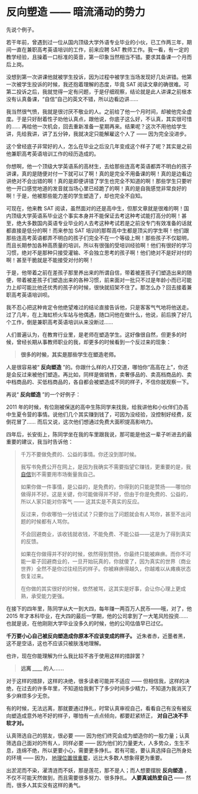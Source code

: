 # 反向塑造 —— 暗流涌动的势力

先说个例子。

若干年前，曾遇到过一位从国内顶级大学外语专业毕业的小伙，已工作两三年，期间一直在兼职高考英语培训的工作，前来应聘 SAT 教师工作。我一看，有一定的教学经验，且操着一口标准的英音，第一印象当然相当不错。要求其备课一个月而后上岗。

没想到第一次讲课他就被学生投诉，因为过程中被学生当场发现好几处讲错。他第一次被学生投诉的时候，我还抱着理解的态度，毕竟 SAT 阅读文章的确很难。可第二投诉之后，我就觉得一定有问题，于是仔细观察，结论就是此人讲课之前根本没有认真备课，“自信”自己的英文不错，所以边看边讲……

我当然很气愤，我就是很讨厌不敬业的人。之前给了他一个月时间，却被他完全虚度。于是只好耐着性子劝他认真点，跟他说，你底子这么好，不认真，其实很可惜的…… 再给他一次机会，回去重新准备一星期再来。结果呢？这次不用他给学生讲，先给我讲，讲了五分钟，我就决定只能解雇这个人了 —— 因为完全没进步。

这个曾经底子非常好的人，怎么在毕业之后没几年变成这个样子了呢？其实是之前他兼职高考英语培训工作的经历造成的。

你想啊，他一个顶级大学英语系的高材生，去给那些连高考英语都弄不明白的孩子讲课，真的是随便对付一下就可以了啊！真的是完全不用备课的啊！真的是边看边讲绝对不会出错的啊！真的是即便讲错了学生也完全不知道的啊！那些学生只要听他一开口感觉地道的发音就当场心里已经跪了的啊！真的是自我感觉非常良好的啊！于是，他被那些能力差的学生塑造了，却也完全不自知。

可现在，他来教 SAT 阅读，虽然面对的还是高中生，但那文章就是很难的啊！国内顶级大学英语系毕业这个事实本身并不能保证去考这种考试能打高分的啊！甚至，绝大多数国内英语专业毕业的人去考这种考试若是之前没专门有效准备的话就都直接是低分的啊！而来参加 SAT 培训的那帮高中生都是顶尖的学生啊！他们跟那些连高考英语都弄不明白的孩子们完全不在一个等级上啊！那些孩子不仅聪明，而且长期参加各种高质量的培训，所以有很强的受培训经验啊！他们有很好的学习习惯，绝对不是那种只接受灌输、不会独立思考的孩子啊！他们绝对不是好对付的啊！甚至干脆就是不能接受对付的啊！

于是，他带着之前在差孩子那里养出来的所谓自信，带着被差孩子们塑造出来的随便，带着被差孩子们塑造出来的各种习惯，前来面对一批只不过是年龄小而已可能力上却可能比他还优秀的孩子的时候，很快就招架不住了。那怎么办？回去接着兼职高考英语培训呗。

我不忍心把这种肯定令他绝望难过的结论直接告诉他，只是客客气气地将他送走。过了几年，在上海虹桥火车站与他偶遇，随口问他在做什么，他说，前后换了好几个工作，倒是兼职高考英语培训从来没断过……

人们普遍认为，在教育行业里，是老师在塑造学生。这好像很自然，但更多的时候，曾经长期从事教师职业的我，却更多的时候看到一个反过来的现象：

> **很多的时候，其实是那些学生在塑造老师。**

人是很容易被“ **反向塑造** ”的。你跟什么样的人打交道，哪怕你“高高在上”，你还是会反过来被他们塑造。再比如，同样是做销售，卖奢侈品的、卖高档商品的、卖中档商品的、买低档商品的，各自都会被塑造成不同的样子，不信你就观察一下。

再说“ **反向塑造** ”的一个好例子：

2011 年的时候，有位刚被保送的高中生陈同学来找我，给我讲他和小伙伴们办高中生夏令营的事情。说他们几个其实赚到钱了，可因为没经验，没控制好经费，反倒花冒了…… 而后又说，这次他们想通过免费大面积提高影响力。

四年后，长安街上，陈同学坐在我的车里跟我说，那可能是他这一辈子听进去的最重要的建议，我当时告诉他：

> 千万不要做免费的、公益的事情。你还没到那时候。
> 
> 我写书免费公开在网上，是因为我确实不需要指望它赚钱，更重要的是，我 [自信](A07.html)到不需要用市场衡量我自己。
> 
> 如果你做一件事情，是公益的，是免费的，你得到的只能是赞扬——哪怕你做得并不好。这是关键，你可能做得并不好，但由于你是免费的、公益的，所以人家只能对你客气 —— 这其实是不真实的反应。
> 
> 反过来，你收哪怕一分钱试试？只要你出了问题就会有人骂你，甚至不出问题的时候都有人骂你。
> 
> 不会回避商业，该收钱就收钱，不能免费、不能公益——这是为了得到真实的反馈。
> 
> 如果在你做得并不好的时候，依然得到赞扬，你最终只能被麻痹。而你不可能一辈子回避商业的，一旦开始玩真的，你就傻了，因为真实的世界（商业世界）全然不是你过往经历的样子。你被麻痹得越久，你越难以从瘫痪状态恢复过来。
> 
> 在你做的其实很好的时候，依然被骂，这其实是好事，会让你心理上更成熟，承受能力更强。

在接下的四年里，陈同学从大一到大四，每年赚一两百万人民币——哦，对了，他 2015 年才本科毕业，在大四的最后一学期，他的公司拿到了一大笔风险投资……也就是说，在他刚刚大学毕业没多久的时候，他的公司估值早已过亿。

**千万要小心自己被反向塑造成你原本不应该变成的样子。** 近朱者赤，近墨者黑，这不是空话，这也不应该只被肤浅地理解。

也许，现在你能理解为什么我比较不吝于使用这样的措辞罢？

> **远离 \_\_\_\_ 的人……**

对于这样的措辞，这样的决绝，很多读者可能并不适应 —— 但相信我，这样的决绝，在过去的许多年里，不知道给我剩下了多少时间多少精力，不知道为我消灭了多少麻烦多少无奈。

有的时候，无法远离，那就要通过挣扎，时常认真审视自己，看看自己有没有被反向塑造成意外地不好的样子，哪怕有一点点倾向，都要赶紧矫正， **对自己决不手软才对。**

认真筛选自己的朋友，很必要 —— 因为他们终究会成为塑造你的一股力量；认真筛选自己面对的所有人，同样必要 —— 因为他们的力量更大，人多势众，生生不息，连绵不绝，所以更要小心，需要更多挣扎。若有可能，要认真选择自己所身处的环境 —— 因为， [地理位置很重要](http://mp.weixin.qq.com/s?__biz=MzAxNzI4MTMwMw==&mid=400469601&idx=3&sn=ecef5fa313874aea09187c10187a1879&scene=21#wechat_redirect)，远比大多数人想象得更为重要。

出淤泥而不染，濯清涟而不妖，那是莲花，那不是人；而人想要摆脱 **反向塑造** ，不仅不可能天然做到，而且需要很多努力、很多挣扎。 **人要真诚热爱自己** —— 然而，很多人其实没有这样的勇气。

